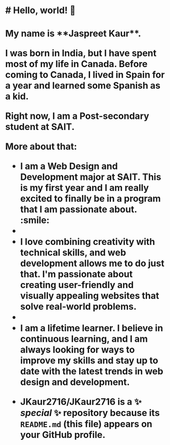  <h1># Hello, world! 👋<h1>
<p>My name is **Jaspreet Kaur**.<p>
<p>I was born in India, but I have spent most of my life in Canada.
Before coming to Canada, I lived in Spain for a year and learned some Spanish as a kid.<p>
Right now, I am a Post-secondary student at SAIT. 
<p>More about that:</p>
<ul>
   <li>I am a Web Design and Development major at SAIT. This is my first year and I am really excited to finally be in a program that I am passionate about. :smile:<li>
   <li>I love combining creativity with technical skills, and web development allows me to do just that. I'm passionate about creating user-friendly and visually appealing websites that solve real-world problems.<li>
   <li>I am a lifetime learner. I believe in continuous learning, and I am always looking for ways to improve my skills and stay up to date with the latest trends in web design and development.<li>

**JKaur2716/JKaur2716** is a ✨ _special_ ✨ repository because its `README.md` (this file) appears on your GitHub profile.

